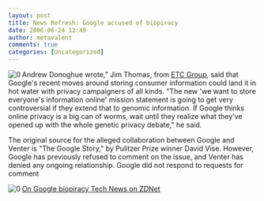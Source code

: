 ```yaml
---
layout: post
title: News Refresh: Google accused of biopiracy
date: 2006-06-24 12:49
author: metavalent
comments: true
categories: [Uncategorized]
---
```

<p><!--Lead Photo --><a href="http://news.zdnet.com/2100-9588_22-6055998.html?tag=nl.e589"><img src="http://awebcamdarkly.com/images/3vil.is.as.3vil.does.gif" align="left" border="0" alt="0" /></a><!-- Commentary -->Andrew Donoghue wrote," Jim Thomas, from <a href="http://dw.com.com/redir?destUrl=http%3A%2F%2Fwww.etcgroup.org&amp;siteId=22&amp;oId=2100-9588-6055998&amp;ontId=9588&amp;lop=nl.ex">ETC Group</a>, said that Google's recent moves around storing consumer information could land it in hot water with privacy campaigners of all kinds. "The new 'we want to store everyone's information online' mission statement is going to get very controversial if they extend that to genomic information. If Google thinks online privacy is a big can of worms, wait until they realize what they've opened up with the whole genetic privacy debate," he said.</p><p>The original source for the alleged collaboration between Google and Venter is "The Google Story," by Pulitzer Prize winner David Vise. However, Google has previously refused to comment on the issue, and Venter has denied any ongoing relationship. Google did not respond to requests for comment</p><img src="http://awebcamdarkly.com/images/google.privacy.zdnet.jpg" align="left" border="0" alt="0" />

<a href="http://news.zdnet.com/2100-9588_22-6055998.html?tag=nl.e589">On Google biopiracy
Tech News on ZDNet</a>
